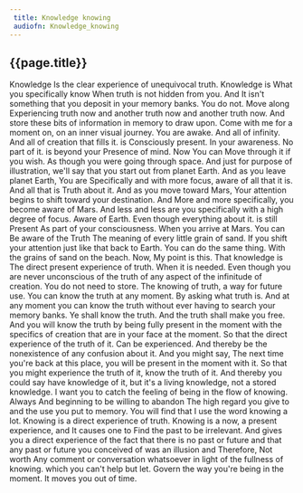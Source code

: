 ```yaml
---
 title: Knowledge knowing
 audiofn: Knowledge_knowing
---
```


## {{page.title}}

Knowledge Is the clear experience of unequivocal truth. Knowledge is
What you specifically know When truth is not hidden from you. And It
isn't something that you deposit in your memory banks. You do not. Move
along Experiencing truth now and another truth now and another truth
now. And store these bits of information in memory to draw upon. Come
with me for a moment on, on an inner visual journey. You are awake. And
all of infinity. And all of creation that fills it. is Consciously
present. In your awareness. No part of it. is beyond your Presence of
mind. Now You can Move through it if you wish. As though you were going
through space. And just for purpose of illustration, we'll say that you
start out from planet Earth. And as you leave planet Earth, You are
Specifically and with more focus, aware of all that it is. And all that
is Truth about it. And as you move toward Mars, Your attention begins to
shift toward your destination. And More and more specifically, you
become aware of Mars. And less and less are you specifically with a high
degree of focus. Aware of Earth. Even though everything about it. is
still Present As part of your consciousness. When you arrive at Mars.
You can Be aware of the Truth The meaning of every little grain of sand.
If you shift your attention just like that back to Earth. You can do the
same thing. With the grains of sand on the beach. Now, My point is this.
That knowledge is The direct present experience of truth. When it is
needed. Even though you are never unconscious of the truth of any aspect
of the infinitude of creation. You do not need to store. The knowing of
truth, a way for future use. You can know the truth at any moment. By
asking what truth is. And at any moment you can know the truth without
ever having to search your memory banks. Ye shall know the truth. And
the truth shall make you free. And you will know the truth by being
fully present in the moment with the specifics of creation that are in
your face at the moment. So that the direct experience of the truth of
it. Can be experienced. And thereby be the nonexistence of any confusion
about it. And you might say, The next time you're back at this place,
you will be present in the moment with it. So that you might experience
the truth of it, know the truth of it. And thereby you could say have
knowledge of it, but it's a living knowledge, not a stored knowledge. I
want you to catch the feeling of being in the flow of knowing. Always
And beginning to be willing to abandon The high regard you give to and
the use you put to memory. You will find that I use the word knowing a
lot. Knowing is a direct experience of truth. Knowing is a now, a
present experience, and It causes one to Find the past to be irrelevant.
And gives you a direct experience of the fact that there is no past or
future and that any past or future you conceived of was an illusion and
Therefore, Not worth Any comment or conversation whatsoever in light of
the fullness of knowing. which you can't help but let. Govern the way
you're being in the moment. It moves you out of time.

